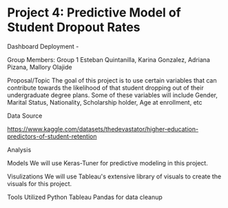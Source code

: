 # Project 4:  Predictive Model of Student Dropout Rates
Dashboard Deployment - 

Group Members:
Group 1
Esteban Quintanilla, Karina Gonzalez, Adriana Pizana, Mallory Olajide

Proposal/Topic
The goal of this project is to use certain variables that can contribute towards the likelihood of
that student dropping out of their undergraduate degree plans. Some of these variables will
include Gender, Marital Status, Nationality, Scholarship holder, Age at enrollment, etc

Data Source

https://www.kaggle.com/datasets/thedevastator/higher-education-predictors-of-student-retention


Analysis


Models
We will use Keras-Tuner for predictive modeling in this project.

Visulizations
We will use Tableau's extensive library of visuals to create the visuals for this project.

Tools Utilized
Python
Tableau
Pandas for data cleanup

 
